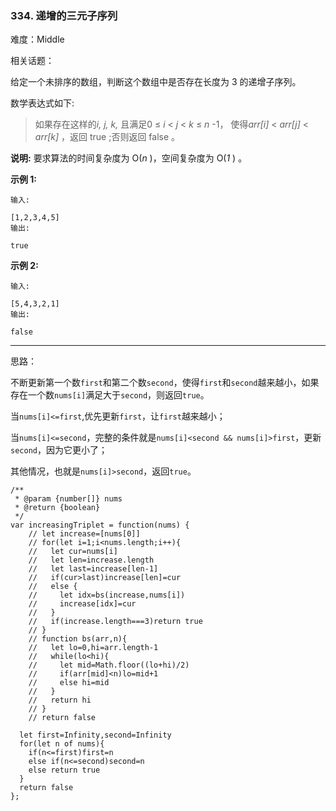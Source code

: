 ### 334. 递增的三元子序列

难度：Middle

相关话题：

给定一个未排序的数组，判断这个数组中是否存在长度为 3 的递增子序列。



数学表达式如下:




> 如果存在这样的*i, j, k,* 且满足0 &le; *i*  < *j*  < *k*  &le; *n* -1，
使得*arr[i]*  < *arr[j]*  < *arr[k]* ，返回 true ;否则返回 false 。


**说明:**  要求算法的时间复杂度为 O(*n* )，空间复杂度为 O(*1* ) 。



**示例 1:** 





```
输入:

[1,2,3,4,5]
输出:

true

```


**示例 2:** 





```
输入:

[5,4,3,2,1]
输出:

false
```



-----

思路：

不断更新第一个数`first`和第二个数`second`，使得`first`和`second`越来越小，如果存在一个数`nums[i]`满足大于`second`，则返回`true`。

当`nums[i]<=first`,优先更新`first`，让`first`越来越小；

当`nums[i]<=second`，完整的条件就是`nums[i]<second && nums[i]>first`，更新`second`，因为它更小了；

其他情况，也就是`nums[i]>second`，返回`true`。


```
/**
 * @param {number[]} nums
 * @return {boolean}
 */
var increasingTriplet = function(nums) {
    // let increase=[nums[0]]
    // for(let i=1;i<nums.length;i++){
    //   let cur=nums[i]
    //   let len=increase.length
    //   let last=increase[len-1]
    //   if(cur>last)increase[len]=cur
    //   else {
    //     let idx=bs(increase,nums[i])
    //     increase[idx]=cur
    //   }
    //   if(increase.length===3)return true
    // }
    // function bs(arr,n){
    //   let lo=0,hi=arr.length-1
    //   while(lo<hi){
    //     let mid=Math.floor((lo+hi)/2)
    //     if(arr[mid]<n)lo=mid+1
    //     else hi=mid
    //   }
    //   return hi
    // }
    // return false
  
  let first=Infinity,second=Infinity
  for(let n of nums){
    if(n<=first)first=n
    else if(n<=second)second=n
    else return true
  }
  return false
};



```

